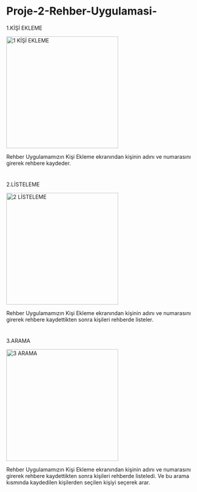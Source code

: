 # Proje-2-Rehber-Uygulamasi-

1.KİŞİ EKLEME

<img width="295" alt="1 KİŞİ EKLEME" src="https://github.com/OnatMudanyali/Proje-2-Rehber-Uygulamas-/assets/161920999/286c0768-37d8-402d-b300-ff7d1c76f364">

Rehber Uygulamamızın Kişi Ekleme ekranından kişinin adını ve numarasını girerek rehbere kaydeder.


<h1></h1>



2.LİSTELEME

<img width="295" alt="2 LİSTELEME" src="https://github.com/OnatMudanyali/Proje-2-Rehber-Uygulamas-/assets/161920999/886006ee-84b7-4287-9722-2a8d954a884a">

Rehber Uygulamamızın Kişi Ekleme ekranından kişinin adını ve numarasını girerek rehbere kaydettikten sonra kişileri rehberde listeler.


<h1></h1>




3.ARAMA

<img width="295" alt="3 ARAMA" src="https://github.com/OnatMudanyali/Proje-2-Rehber-Uygulamas-/assets/161920999/3ae04f2f-cf29-4e7e-b798-208f7c425fe2">

Rehber Uygulamamızın Kişi Ekleme ekranından kişinin adını ve numarasını girerek rehbere kaydettikten sonra kişileri rehberde listeledi. Ve bu arama kısmında kaydedilen kişilerden seçilen kişiyi seçerek arar.


<h1></h1>
